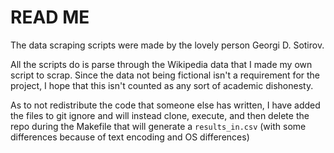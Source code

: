 # READ ME

The data scraping scripts were made by the lovely person Georgi D. Sotirov.

All the scripts do is parse through the Wikipedia data that I made my own script to scrap. Since the data not being fictional isn't a requirement for the project, I hope that this isn't counted as any sort of academic dishonesty.

As to not redistribute the code that someone else has written, I have added the files to git ignore and will instead clone, execute, and then delete the repo during the Makefile that will generate a `results_in.csv` (with some differences because of text encoding and OS differences)
